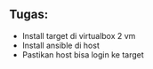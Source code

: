 ## Tugas:
- Install target di virtualbox 2 vm
- Install ansible di host
- Pastikan host bisa login ke target
